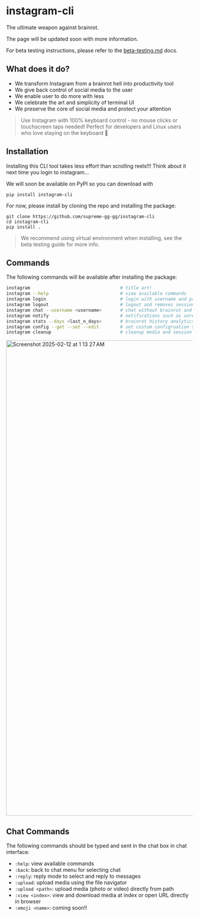 # instagram-cli

The ultimate weapon against brainrot.

The page will be updated soon with more information.

For beta testing instructions, please refer to the [beta-testing.md](docs/beta-testing.md) docs.

## What does it do?

- We transform Instagram from a brainrot hell into productivity tool
- We give back control of social media to the user
- We enable user to do more with less
- We celebrate the art and simplicity of terminal UI
- We preserve the core of social media and protect your attention

> Use Instagram with 100% keyboard control - no mouse clicks or touchscreen taps needed! Perfect for developers and Linux users who love staying on the keyboard 🤣

## Installation

Installing this CLI tool takes less effort than scrolling reels!!! Think about it next time you login to instagram...

We will soon be available on PyPI so you can download with

```
pip install instagram-cli
```

For now, please install by cloning the repo and installing the package:

```
git clone https://github.com/supreme-gg-gg/instagram-cli
cd instagram-cli
pip install .
```

> We recommend using virtual environment when installing, see the beta testing guide for more info.

## Commands

The following commands will be available after installing the package:

```bash
instagram                                  # title art!
instagram --help                           # view available commands
instagram login                            # login with username and password and saves session cache
instagram logout                           # logout and removes session
instagram chat --username <username>       # chat without brainrot and with convenient commands
instagram notify                           # notifications such as unread inbox, followers, mentions
instagram stats --days <last_n_days>       # brainrot history analytics, default 14 days
instagram config --get --set --edit        # set custom configruation similar to git config
instagram cleanup                          # cleanup media and session cache files
```

<img width="1280" alt="Screenshot 2025-02-12 at 1 13 27 AM" src="https://github.com/user-attachments/assets/ed332ea5-b30c-42e5-a0ae-7ad4b1170d5a" />

## Chat Commands

The following commands should be typed and sent in the chat box in chat interface:

- `:help`: view available commands
- `:back`: back to chat menu for selecting chat
- `:reply`: reply mode to select and reply to messages
- `:upload`: upload media using the file navigator
- `:upload <path>`: upload media (photo or video) directly from path
- `:view <index>`: view and download media at index or open URL directly in browser
- `:emoji <name>`: coming soon!!
